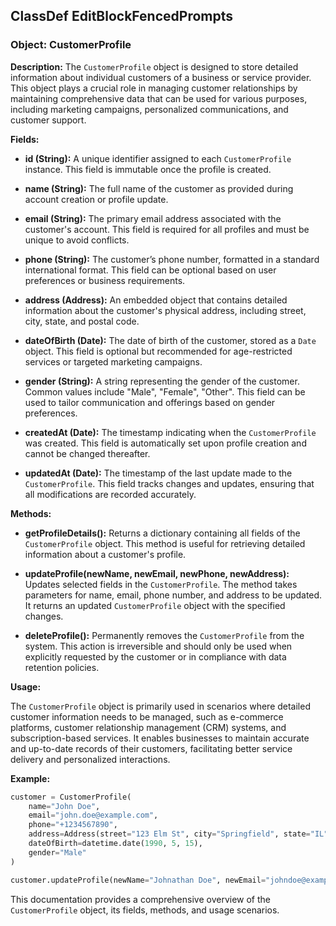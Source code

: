 ## ClassDef EditBlockFencedPrompts
### Object: CustomerProfile

**Description:**
The `CustomerProfile` object is designed to store detailed information about individual customers of a business or service provider. This object plays a crucial role in managing customer relationships by maintaining comprehensive data that can be used for various purposes, including marketing campaigns, personalized communications, and customer support.

**Fields:**

- **id (String):**
  A unique identifier assigned to each `CustomerProfile` instance. This field is immutable once the profile is created.

- **name (String):**
  The full name of the customer as provided during account creation or profile update.

- **email (String):**
  The primary email address associated with the customer's account. This field is required for all profiles and must be unique to avoid conflicts.

- **phone (String):**
  The customer’s phone number, formatted in a standard international format. This field can be optional based on user preferences or business requirements.

- **address (Address):**
  An embedded object that contains detailed information about the customer's physical address, including street, city, state, and postal code.

- **dateOfBirth (Date):**
  The date of birth of the customer, stored as a `Date` object. This field is optional but recommended for age-restricted services or targeted marketing campaigns.

- **gender (String):**
  A string representing the gender of the customer. Common values include "Male", "Female", "Other". This field can be used to tailor communication and offerings based on gender preferences.

- **createdAt (Date):**
  The timestamp indicating when the `CustomerProfile` was created. This field is automatically set upon profile creation and cannot be changed thereafter.

- **updatedAt (Date):**
  The timestamp of the last update made to the `CustomerProfile`. This field tracks changes and updates, ensuring that all modifications are recorded accurately.

**Methods:**

- **getProfileDetails():**
  Returns a dictionary containing all fields of the `CustomerProfile` object. This method is useful for retrieving detailed information about a customer's profile.

- **updateProfile(newName, newEmail, newPhone, newAddress):**
  Updates selected fields in the `CustomerProfile`. The method takes parameters for name, email, phone number, and address to be updated. It returns an updated `CustomerProfile` object with the specified changes.

- **deleteProfile():**
  Permanently removes the `CustomerProfile` from the system. This action is irreversible and should only be used when explicitly requested by the customer or in compliance with data retention policies.

**Usage:**

The `CustomerProfile` object is primarily used in scenarios where detailed customer information needs to be managed, such as e-commerce platforms, customer relationship management (CRM) systems, and subscription-based services. It enables businesses to maintain accurate and up-to-date records of their customers, facilitating better service delivery and personalized interactions.

**Example:**

```python
customer = CustomerProfile(
    name="John Doe",
    email="john.doe@example.com",
    phone="+1234567890",
    address=Address(street="123 Elm St", city="Springfield", state="IL", postalCode="62704"),
    dateOfBirth=datetime.date(1990, 5, 15),
    gender="Male"
)

customer.updateProfile(newName="Johnathan Doe", newEmail="johndoe@example.com")
```

This documentation provides a comprehensive overview of the `CustomerProfile` object, its fields, methods, and usage scenarios.
